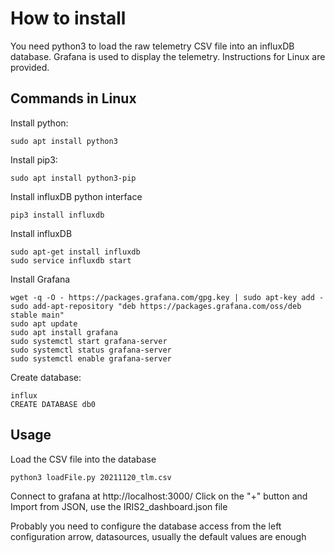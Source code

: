 # How to install
You need python3 to load the raw telemetry CSV file into an influxDB database. Grafana is used to display the telemetry. Instructions for Linux are provided.

## Commands in Linux
Install python:
```
sudo apt install python3
```
Install pip3:
```
sudo apt install python3-pip
```
Install influxDB python interface
```
pip3 install influxdb
```
Install influxDB
```
sudo apt-get install influxdb
sudo service influxdb start
```
Install Grafana
```
wget -q -O - https://packages.grafana.com/gpg.key | sudo apt-key add -
sudo add-apt-repository "deb https://packages.grafana.com/oss/deb stable main"
sudo apt update
sudo apt install grafana
sudo systemctl start grafana-server
sudo systemctl status grafana-server
sudo systemctl enable grafana-server
```
Create database:
```
influx
CREATE DATABASE db0
```

## Usage
Load the CSV file into the database
```
python3 loadFile.py 20211120_tlm.csv
```
Connect to grafana at http://localhost:3000/ Click on the "+" button and Import from JSON, use the IRIS2_dashboard.json file

Probably you need to configure the database access from the left configuration arrow, datasources, usually the default values are enough
